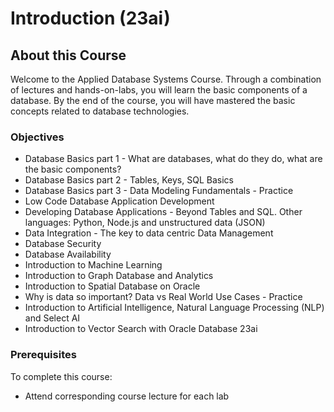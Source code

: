 # Introduction (23ai)

## About this Course

Welcome to the Applied Database Systems Course.  Through a combination of lectures and hands-on-labs, you will learn the basic components of a database. By the end of the course, you will have mastered the basic concepts related to database technologies. 

### Objectives

- Database Basics part 1 - What are databases, what do they do, what are the basic components?
- Database Basics part 2 - Tables, Keys, SQL Basics
- Database Basics part 3 - Data Modeling Fundamentals - Practice
- Low Code Database Application Development
- Developing Database Applications - Beyond Tables and SQL. Other languages: Python, Node.js and unstructured data (JSON)
- Data Integration - The key to data centric Data Management
- Database Security
- Database Availability
- Introduction to Machine Learning
- Introduction to Graph Database and Analytics
- Introduction to Spatial Database on Oracle
- Why is data so important? Data vs Real World Use Cases - Practice
- Introduction to Artificial Intelligence, Natural Language Processing (NLP) and Select AI
- Introduction to Vector Search with Oracle Database 23ai

### Prerequisites

To complete this course:

* Attend corresponding course lecture for each lab